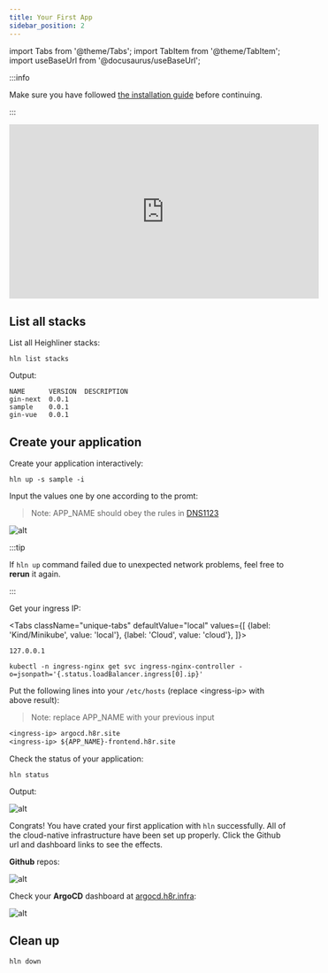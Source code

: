 ```yaml
---
title: Your First App
sidebar_position: 2
---
```


import Tabs from '@theme/Tabs';
import TabItem from '@theme/TabItem';
import useBaseUrl from '@docusaurus/useBaseUrl';

:::info

Make sure you have followed [the installation guide](/docs/getting_started/installation) before continuing.

:::

<iframe width="560" height="315" src="https://www.youtube.com/embed/eHcGZYJEqfk" title="YouTube video player" frameBorder="0" allow="accelerometer; autoplay; clipboard-write; encrypted-media; gyroscope; picture-in-picture" allowFullScreen></iframe>

## List all stacks

List all Heighliner stacks:

```shell
hln list stacks
```

Output:

```shell
NAME      VERSION  DESCRIPTION
gin-next  0.0.1
sample    0.0.1
gin-vue   0.0.1
```

## Create your application

Create your application interactively:

```shell
hln up -s sample -i
```

Input the values one by one according to the promt:

> Note: APP_NAME should obey the rules in [DNS1123](https://datatracker.ietf.org/doc/html/rfc1123)

![alt](/img/docs/interactive-prompt.png)

:::tip

If `hln up` command failed due to unexpected network problems, feel free to **rerun** it again.

:::

Get your ingress IP:

<Tabs
className="unique-tabs"
defaultValue="local"
values={[
{label: 'Kind/Minikube', value: 'local'},
{label: 'Cloud', value: 'cloud'},
]}>

<TabItem value="local">

```shell
127.0.0.1
```

</TabItem>

<TabItem value="cloud">

```shell
kubectl -n ingress-nginx get svc ingress-nginx-controller -o=jsonpath='{.status.loadBalancer.ingress[0].ip}'
```

</TabItem>

</Tabs>

Put the following lines into your `/etc/hosts` (replace <ingress-ip\> with above result):
> Note: replace APP_NAME with your previous input

```txt
<ingress-ip> argocd.h8r.site
<ingress-ip> ${APP_NAME}-frontend.h8r.site
```

Check the status of your application:

```shell
hln status
```

Output:

![alt](/img/docs/todo.jpg)

Congrats! You have crated your first application with `hln` successfully. All of the cloud-native infrastructure have been set up properly. Click the Github url and dashboard links to see the effects.

**Github** repos:

![alt](/img/docs/github-repos.png)

Check your **ArgoCD** dashboard at [argocd.h8r.infra](http://argocd.h8r.infra):

![alt](/img/docs/getting-started/argocd.png)

## Clean up

```shell
hln down
```
